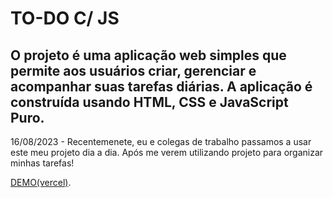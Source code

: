 # TO-DO C/ JS 

## O projeto é uma aplicação web simples que permite aos usuários criar, gerenciar e acompanhar suas tarefas diárias. A aplicação é construída usando HTML, CSS e JavaScript Puro.

16/08/2023 - Recentemenete, eu e colegas de trabalho passamos a usar este meu projeto dia a dia. Após me verem utilizando projeto para organizar minhas tarefas! 


[DEMO(vercel)](https://to-do-js-08-05-23.vercel.app/).

